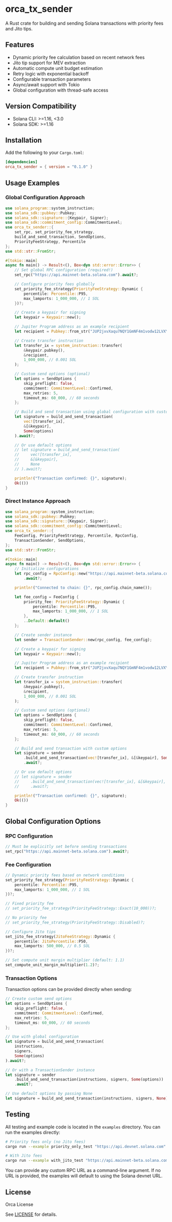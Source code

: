 # orca_tx_sender

A Rust crate for building and sending Solana transactions with priority fees and Jito tips.

## Features

- Dynamic priority fee calculation based on recent network fees
- Jito tip support for MEV extraction
- Automatic compute unit budget estimation
- Retry logic with exponential backoff
- Configurable transaction parameters
- Async/await support with Tokio
- Global configuration with thread-safe access

## Version Compatibility

- Solana CLI: >=1.16, <3.0
- Solana SDK: >=1.16

## Installation

Add the following to your `Cargo.toml`:

```toml
[dependencies]
orca_tx_sender = { version = "0.1.0" }
```

## Usage Examples

### Global Configuration Approach

```rust
use solana_program::system_instruction;
use solana_sdk::pubkey::Pubkey;
use solana_sdk::signature::{Keypair, Signer};
use solana_sdk::commitment_config::CommitmentLevel;
use orca_tx_sender::{
    set_rpc, set_priority_fee_strategy,
    build_and_send_transaction, SendOptions,
    PriorityFeeStrategy, Percentile
};
use std::str::FromStr;

#[tokio::main]
async fn main() -> Result<(), Box<dyn std::error::Error>> {
    // Set global RPC configuration (required!)
    set_rpc("https://api.mainnet-beta.solana.com").await?;

    // Configure priority fees globally
    set_priority_fee_strategy(PriorityFeeStrategy::Dynamic {
        percentile: Percentile::P95,
        max_lamports: 1_000_000, // 1 SOL
    })?;

    // Create a keypair for signing
    let keypair = Keypair::new();

    // Jupiter Program address as an example recipient
    let recipient = Pubkey::from_str("JUP2jxvXaqu7NQY1GmNF4m1vodw12LVXYxbFL2uJvfo").unwrap();

    // Create transfer instruction
    let transfer_ix = system_instruction::transfer(
        &keypair.pubkey(),
        &recipient,
        1_000_000, // 0.001 SOL
    );

    // Custom send options (optional)
    let options = SendOptions {
        skip_preflight: false,
        commitment: CommitmentLevel::Confirmed,
        max_retries: 5,
        timeout_ms: 60_000, // 60 seconds
    };

    // Build and send transaction using global configuration with custom options
    let signature = build_and_send_transaction(
        vec![transfer_ix],
        &[&keypair],
        Some(options)
    ).await?;

    // Or use default options
    // let signature = build_and_send_transaction(
    //     vec![transfer_ix],
    //     &[&keypair],
    //     None
    // ).await?;

    println!("Transaction confirmed: {}", signature);
    Ok(())
}
```

### Direct Instance Approach

```rust
use solana_program::system_instruction;
use solana_sdk::pubkey::Pubkey;
use solana_sdk::signature::{Keypair, Signer};
use solana_sdk::commitment_config::CommitmentLevel;
use orca_tx_sender::{
    FeeConfig, PriorityFeeStrategy, Percentile, RpcConfig,
    TransactionSender, SendOptions,
};
use std::str::FromStr;

#[tokio::main]
async fn main() -> Result<(), Box<dyn std::error::Error>> {
    // Initialize configurations
    let rpc_config = RpcConfig::new("https://api.mainnet-beta.solana.com")
        .await?;

    println!("Connected to chain: {}", rpc_config.chain_name());

    let fee_config = FeeConfig {
        priority_fee: PriorityFeeStrategy::Dynamic {
            percentile: Percentile::P95,
            max_lamports: 1_000_000, // 1 SOL
        },
        ..Default::default()
    };

    // Create sender instance
    let sender = TransactionSender::new(rpc_config, fee_config);

    // Create a keypair for signing
    let keypair = Keypair::new();

    // Jupiter Program address as an example recipient
    let recipient = Pubkey::from_str("JUP2jxvXaqu7NQY1GmNF4m1vodw12LVXYxbFL2uJvfo").unwrap();

    // Create transfer instruction
    let transfer_ix = system_instruction::transfer(
        &keypair.pubkey(),
        &recipient,
        1_000_000, // 0.001 SOL
    );

    // Custom send options (optional)
    let options = SendOptions {
        skip_preflight: false,
        commitment: CommitmentLevel::Confirmed,
        max_retries: 5,
        timeout_ms: 60_000, // 60 seconds
    };

    // Build and send transaction with custom options
    let signature = sender
        .build_and_send_transaction(vec![transfer_ix], &[&keypair], Some(options))
        .await?;

    // Or use default options
    // let signature = sender
    //     .build_and_send_transaction(vec![transfer_ix], &[&keypair], None)
    //     .await?;

    println!("Transaction confirmed: {}", signature);
    Ok(())
}
```

## Global Configuration Options

### RPC Configuration

```rust
// Must be explicitly set before sending transactions
set_rpc("https://api.mainnet-beta.solana.com").await?;
```

### Fee Configuration

```rust
// Dynamic priority fees based on network conditions
set_priority_fee_strategy(PriorityFeeStrategy::Dynamic {
    percentile: Percentile::P95,
    max_lamports: 1_000_000, // 1 SOL
})?;

// Fixed priority fee
// set_priority_fee_strategy(PriorityFeeStrategy::Exact(10_000))?;

// No priority fee
// set_priority_fee_strategy(PriorityFeeStrategy::Disabled)?;

// Configure Jito tips
set_jito_fee_strategy(JitoFeeStrategy::Dynamic {
    percentile: JitoPercentile::P50,
    max_lamports: 500_000, // 0.5 SOL
})?;

// Set compute unit margin multiplier (default: 1.1)
set_compute_unit_margin_multiplier(1.2)?;
```

### Transaction Options

Transaction options can be provided directly when sending:

```rust
// Create custom send options
let options = SendOptions {
    skip_preflight: false,
    commitment: CommitmentLevel::Confirmed,
    max_retries: 5,
    timeout_ms: 60_000, // 60 seconds
};

// Use with global configuration
let signature = build_and_send_transaction(
    instructions,
    signers,
    Some(options)
).await?;

// Or with a TransactionSender instance
let signature = sender
    .build_and_send_transaction(instructions, signers, Some(options))
    .await?;

// Use default options by passing None
let signature = build_and_send_transaction(instructions, signers, None).await?;
```

## Testing

All testing and example code is located in the `examples` directory. You can run the examples directly:

```bash
# Priority fees only (no Jito fees)
cargo run --example priority_only_test "https://api.devnet.solana.com"

# With Jito fees
cargo run --example with_jito_test "https://api.mainnet-beta.solana.com"
```

You can provide any custom RPC URL as a command-line argument. If no URL is provided,
the examples will default to using the Solana devnet URL.

## License

Orca License

See [LICENSE](../../LICENSE) for details.
